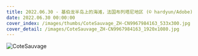 ```yaml
---
title: 2022.06.30 - 基伯龙半岛上的海滩，法国布列塔尼地区 (© hardyun/Adobe)
date: 2022.06.30 00:00:00
cover_index: /images/thumbs/CoteSauvage_ZH-CN9967984163_533x300.jpg
cover_detail: /images/CoteSauvage_ZH-CN9967984163_1920x1080.jpg
---
```


![CoteSauvage](/images/CoteSauvage_ZH-CN9967984163_1920x1080.jpg)
